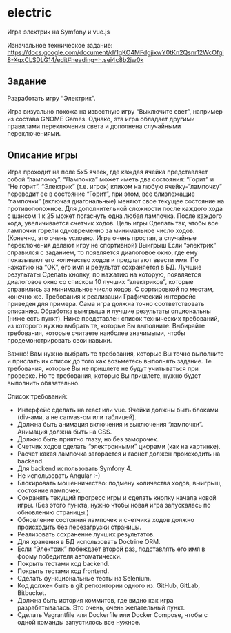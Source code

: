 # electric
Игра электрик на Symfony и vue.js

Изначальное техническое задание:
https://docs.google.com/document/d/1gKO4MFdgjixwY0tKn2Qsnr12WcOfgi8-XqxCLSDLG14/edit#heading=h.sei4c8b2jw0k


## Задание
Разработать игру “Электрик”.

Игра визуально похожа на известную игру “Выключите свет”, например из состава GNOME Games. Однако, эта игра обладает другими правилами переключения света и дополнена случайными переключениями.

## Описание игры
Игра проходит на поле 5х5 ячеек, где каждая ячейка представляет собой “лампочку”. “Лампочка” может иметь два состояния: “Горит” и “Не горит”. “Электрик” (т.е. игрок) кликом на любую ячейку-”лампочку” переводит ее в состояние “Горит”, при этом, все близлежащие “лампочки” (включая диагональные) меняют свое текущее состояние на противоположное. Для дополнительной сложности после каждого хода с шансом 1 к 25 может погаснуть одна любая лампочка. После каждого хода, увеличивается счетчик ходов.
Цель игры
Сделать так, чтобы все лампочки горели одновременно за минимальное число ходов. (Конечно, это очень условно. Игра очень простая, а случайные переключения делают игру не спортивной)
Выигрыш
Если “электрик” справился с заданием, то появляется диалоговое окно, где ему показывают его количество ходов и предлагают ввести имя. По нажатию на “ОК”, его имя и результат сохраняется в БД.
Лучшие результаты
Сделать кнопку, по нажатию на которую, появляется диалоговое окно со списком 10 лучших “электриков”, которые справились за минимальное число ходов. С сортировкой по местам, конечно же.
Требования к реализации
Графический интерфейс приведен для примера. Сама игра должна точно соответствовать описанию. Обработка выигрыша и лучшие результаты опциональны (ниже есть пункт). Ниже представлен список технических требований, из которого нужно выбрать те, которые Вы выполните. Выбирайте требования, которые считаете наиболее значимыми, чтобы продемонстрировать свои навыки. 

Важно! Вам нужно выбрать те требования, которые Вы точно выполните и прислать их список до того как возьметесь выполнять задание. Те требования, которые Вы не пришлете не будут учитываться при проверке. Но те требования, которые Вы пришлете, нужно будет выполнить обязательно.

Список требований:
* Интерфейс сделать на react или vue. Ячейки должны быть блоками (div-ами, а не canvas-ом или таблицей).
* Должна быть анимация включения и выключения “лампочки”. Анимация должна быть на CSS.
* Должно быть приятно глазу, но без заморочек.
* Счетчик ходов сделать “электронными” цифрами (как на картинке).
* Расчет какая лампочка загорается и гаснет должен происходить на backend.
* Для backend использовать Symfony 4.
* Не использовать Angular :-)
* Блокировать мошенничество: подмену количества ходов, выигрыш, состояние лампочек.
* Сохранять текущий прогресс игры и сделать кнопку начала новой игры. (Без этого пункта, нужно чтобы новая игра запускалась по обновлению страницы.)
* Обновление состояния лампочек и счетчика ходов должно происходить без перезагрузки страницы.
* Реализовать сохранение лучших результатов.
* Для хранения в БД использовать Doctrine ORM.
* Если “Электрик” побеждает второй раз, подставлять его имя в форму победителя автоматически.
* Покрыть тестами код backend.
* Покрыть тестами код frontend.
* Сделать функциональные тесты на Selenium.
* Код должен быть в git репозитории одного из: GitHub, GitLab, Bitbucket.
* Должна быть история коммитов, где видно как игра разрабатывалась. Это очень, очень желательный пункт.
* Сделать Vagrantfile или Dockerfile или Docker Compose, чтобы с одной команды запустилось все нужное.
